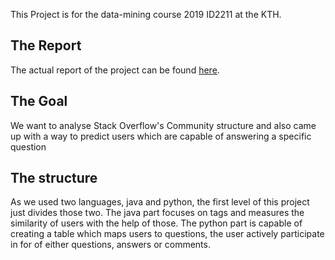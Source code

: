 This Project is for the data-mining course 2019 ID2211 at the KTH.


## The Report
The actual report of the project can be found [here](https://www.overleaf.com/read/wrgfwpzgdkhm).

## The Goal
We want to analyse Stack Overflow's Community structure and also came up with a way to predict users which are capable of answering a specific question

## The structure
As we used two languages, java and python, the first level of this project just divides those two. The java part focuses on tags and measures the similarity of users with the help of those.
The python part is capable of creating a table which maps users to questions, the user actively participate in for of either questions, answers or comments.
